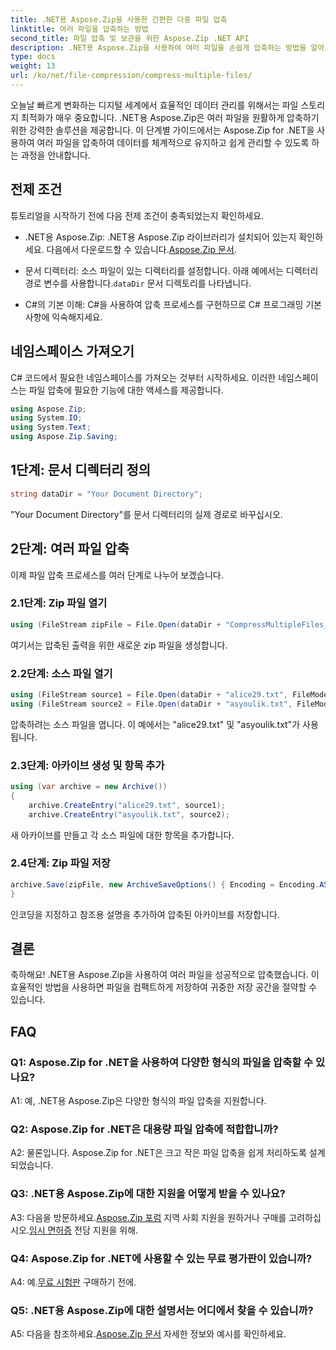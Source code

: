 ```yaml
---
title: .NET용 Aspose.Zip을 사용한 간편한 다중 파일 압축
linktitle: 여러 파일을 압축하는 방법
second_title: 파일 압축 및 보관을 위한 Aspose.Zip .NET API
description: .NET용 Aspose.Zip을 사용하여 여러 파일을 손쉽게 압축하는 방법을 알아보세요. 이 종합 가이드를 통해 스토리지를 최적화하고 파일 관리를 강화하세요.
type: docs
weight: 13
url: /ko/net/file-compression/compress-multiple-files/
---
```

오늘날 빠르게 변화하는 디지털 세계에서 효율적인 데이터 관리를 위해서는 파일 스토리지 최적화가 매우 중요합니다. .NET용 Aspose.Zip은 여러 파일을 원활하게 압축하기 위한 강력한 솔루션을 제공합니다. 이 단계별 가이드에서는 Aspose.Zip for .NET을 사용하여 여러 파일을 압축하여 데이터를 체계적으로 유지하고 쉽게 관리할 수 있도록 하는 과정을 안내합니다.

## 전제 조건

튜토리얼을 시작하기 전에 다음 전제 조건이 충족되었는지 확인하세요.

-  .NET용 Aspose.Zip: .NET용 Aspose.Zip 라이브러리가 설치되어 있는지 확인하세요. 다음에서 다운로드할 수 있습니다.[Aspose.Zip 문서](https://reference.aspose.com/zip/net/).

-  문서 디렉터리: 소스 파일이 있는 디렉터리를 설정합니다. 아래 예에서는 디렉터리 경로 변수를 사용합니다.`dataDir` 문서 디렉토리를 나타냅니다.

- C#의 기본 이해: C#을 사용하여 압축 프로세스를 구현하므로 C# 프로그래밍 기본 사항에 익숙해지세요.

## 네임스페이스 가져오기

C# 코드에서 필요한 네임스페이스를 가져오는 것부터 시작하세요. 이러한 네임스페이스는 파일 압축에 필요한 기능에 대한 액세스를 제공합니다.

```csharp
using Aspose.Zip;
using System.IO;
using System.Text;
using Aspose.Zip.Saving;
```

## 1단계: 문서 디렉터리 정의

```csharp
string dataDir = "Your Document Directory";
```

"Your Document Directory"를 문서 디렉터리의 실제 경로로 바꾸십시오.

## 2단계: 여러 파일 압축

이제 파일 압축 프로세스를 여러 단계로 나누어 보겠습니다.

### 2.1단계: Zip 파일 열기

```csharp
using (FileStream zipFile = File.Open(dataDir + "CompressMultipleFiles_out.zip", FileMode.Create))
```

여기서는 압축된 출력을 위한 새로운 zip 파일을 생성합니다.

### 2.2단계: 소스 파일 열기

```csharp
using (FileStream source1 = File.Open(dataDir + "alice29.txt", FileMode.Open, FileAccess.Read))
using (FileStream source2 = File.Open(dataDir + "asyoulik.txt", FileMode.Open, FileAccess.Read))
```

압축하려는 소스 파일을 엽니다. 이 예에서는 "alice29.txt" 및 "asyoulik.txt"가 사용됩니다.

### 2.3단계: 아카이브 생성 및 항목 추가

```csharp
using (var archive = new Archive())
{
    archive.CreateEntry("alice29.txt", source1);
    archive.CreateEntry("asyoulik.txt", source2);
```

새 아카이브를 만들고 각 소스 파일에 대한 항목을 추가합니다.

### 2.4단계: Zip 파일 저장

```csharp
archive.Save(zipFile, new ArchiveSaveOptions() { Encoding = Encoding.ASCII, ArchiveComment = "There are two poems from Canterbury corpus" });
}
```

인코딩을 지정하고 참조용 설명을 추가하여 압축된 아카이브를 저장합니다.

## 결론

축하해요! .NET용 Aspose.Zip을 사용하여 여러 파일을 성공적으로 압축했습니다. 이 효율적인 방법을 사용하면 파일을 컴팩트하게 저장하여 귀중한 저장 공간을 절약할 수 있습니다.

## FAQ

### Q1: Aspose.Zip for .NET을 사용하여 다양한 형식의 파일을 압축할 수 있나요?

A1: 예, .NET용 Aspose.Zip은 다양한 형식의 파일 압축을 지원합니다.

### Q2: Aspose.Zip for .NET은 대용량 파일 압축에 적합합니까?

A2: 물론입니다. Aspose.Zip for .NET은 크고 작은 파일 압축을 쉽게 처리하도록 설계되었습니다.

### Q3: .NET용 Aspose.Zip에 대한 지원을 어떻게 받을 수 있나요?

 A3: 다음을 방문하세요.[Aspose.Zip 포럼](https://forum.aspose.com/c/zip/37) 지역 사회 지원을 원하거나 구매를 고려하십시오.[임시 면허증](https://purchase.aspose.com/temporary-license/) 전담 지원을 위해.

### Q4: Aspose.Zip for .NET에 사용할 수 있는 무료 평가판이 있습니까?

 A4: 예.[무료 시험판](https://releases.aspose.com/zip/net) 구매하기 전에.

### Q5: .NET용 Aspose.Zip에 대한 설명서는 어디에서 찾을 수 있습니까?

 A5: 다음을 참조하세요.[Aspose.Zip 문서](https://reference.aspose.com/zip/net/) 자세한 정보와 예시를 확인하세요.